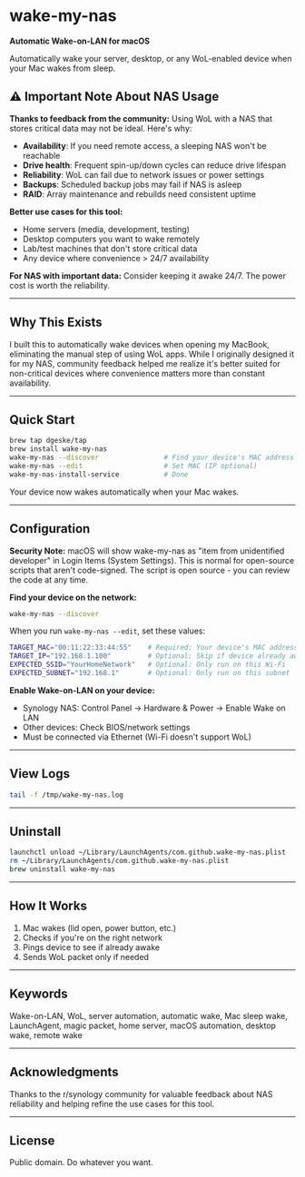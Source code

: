 # wake-my-nas

**Automatic Wake-on-LAN for macOS**

Automatically wake your server, desktop, or any WoL-enabled device when your Mac wakes from sleep.

## ⚠️ Important Note About NAS Usage

**Thanks to feedback from the community:** Using WoL with a NAS that stores critical data may not be ideal. Here's why:

- **Availability**: If you need remote access, a sleeping NAS won't be reachable
- **Drive health**: Frequent spin-up/down cycles can reduce drive lifespan
- **Reliability**: WoL can fail due to network issues or power settings
- **Backups**: Scheduled backup jobs may fail if NAS is asleep
- **RAID**: Array maintenance and rebuilds need consistent uptime

**Better use cases for this tool:**
- Home servers (media, development, testing)
- Desktop computers you want to wake remotely
- Lab/test machines that don't store critical data
- Any device where convenience > 24/7 availability

**For NAS with important data:** Consider keeping it awake 24/7. The power cost is worth the reliability.

---

## Why This Exists

I built this to automatically wake devices when opening my MacBook, eliminating the manual step of using WoL apps. While I originally designed it for my NAS, community feedback helped me realize it's better suited for non-critical devices where convenience matters more than constant availability.

---

## Quick Start

```bash
brew tap dgeske/tap
brew install wake-my-nas
wake-my-nas --discover                # Find your device's MAC address
wake-my-nas --edit                    # Set MAC (IP optional)
wake-my-nas-install-service           # Done
```

Your device now wakes automatically when your Mac wakes.

---

## Configuration

**Security Note:** macOS will show wake-my-nas as "item from unidentified developer" in Login Items (System Settings). This is normal for open-source scripts that aren't code-signed. The script is open source - you can review the code at any time.

**Find your device on the network:**
```bash
wake-my-nas --discover
```

When you run `wake-my-nas --edit`, set these values:

```bash
TARGET_MAC="00:11:22:33:44:55"    # Required: Your device's MAC address
TARGET_IP="192.168.1.100"         # Optional: Skip if device already awake
EXPECTED_SSID="YourHomeNetwork"   # Optional: Only run on this Wi-Fi
EXPECTED_SUBNET="192.168.1"       # Optional: Only run on this subnet
```

**Enable Wake-on-LAN on your device:**
- Synology NAS: Control Panel → Hardware & Power → Enable Wake on LAN
- Other devices: Check BIOS/network settings
- Must be connected via Ethernet (Wi-Fi doesn't support WoL)

---

## View Logs

```bash
tail -f /tmp/wake-my-nas.log
```

---

## Uninstall

```bash
launchctl unload ~/Library/LaunchAgents/com.github.wake-my-nas.plist
rm ~/Library/LaunchAgents/com.github.wake-my-nas.plist
brew uninstall wake-my-nas
```

---

## How It Works

1. Mac wakes (lid open, power button, etc.)
2. Checks if you're on the right network
3. Pings device to see if already awake
4. Sends WoL packet only if needed

---

## Keywords

Wake-on-LAN, WoL, server automation, automatic wake, Mac sleep wake, LaunchAgent, magic packet, home server, macOS automation, desktop wake, remote wake

---

## Acknowledgments

Thanks to the r/synology community for valuable feedback about NAS reliability and helping refine the use cases for this tool.

---

## License

Public domain. Do whatever you want.
